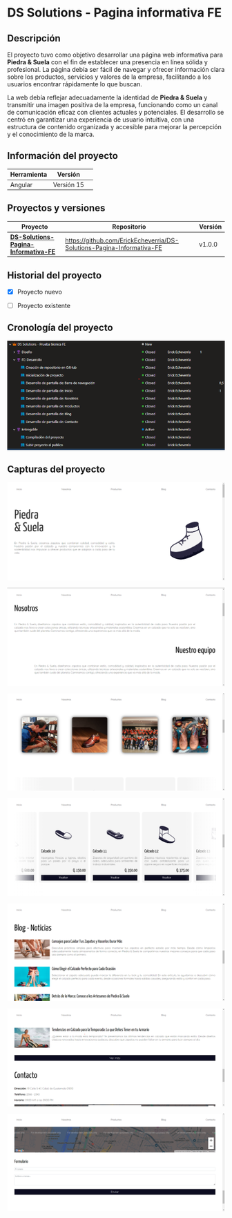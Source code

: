 # DS Solutions - Pagina informativa FE



## Descripción

El proyecto tuvo como objetivo desarrollar una página web informativa para **Piedra & Suela** con el fin de establecer una presencia en línea sólida y profesional. La página debía ser fácil de navegar y ofrecer información clara sobre los productos, servicios y valores de la empresa, facilitando a los usuarios encontrar rápidamente lo que buscan.

La web debía reflejar adecuadamente la identidad de **Piedra & Suela** y transmitir una imagen positiva de la empresa, funcionando como un canal de comunicación eficaz con clientes actuales y potenciales. El desarrollo se centró en garantizar una experiencia de usuario intuitiva, con una estructura de contenido organizada y accesible para mejorar la percepción y el conocimiento de la marca.



## Información del proyecto

| Herramienta | Versión    |      |
| ----------- | ---------- | ---- |
| Angular     | Versión 15 |      |



## Proyectos y versiones

| Proyecto                                                     | Repositorio                                                  | Versión |
| ------------------------------------------------------------ | ------------------------------------------------------------ | ------- |
| **[DS-Solutions-Pagina-Informativa-FE](https://github.com/ErickEcheverria/DS-Solutions-Pagina-Informativa-FE)** | https://github.com/ErickEcheverria/DS-Solutions-Pagina-Informativa-FE | v1.0.0  |



## Historial del proyecto

- [x] Proyecto nuevo
- [ ] Proyecto existente



## Cronología del proyecto

![image-20240908232757422](.\images\image-20240908232757422.png)



## Capturas del proyecto

![image-20240908233310435](.\images\image-20240908233310435.png)

![image-20240908233350558](.\images\image-20240908233350558.png)

![image-20240908233717853](.\images\image-20240908233717853.png)

![image-20240908233744638](.\images\image-20240908233744638.png)

![image-20240908233814471](.\images\image-20240908233814471.png)

![image-20240908233843536](.\images\image-20240908233843536.png)

![image-20240908233915335](.\images\image-20240908233915335.png)